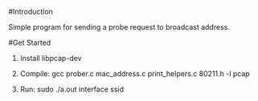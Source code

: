 #Introduction

Simple program for sending a probe request to broadcast address.

#Get Started

1. Install libpcap-dev

2. Compile: gcc prober.c mac_address.c print_helpers.c 80211.h -l pcap

3. Run: sudo ./a.out interface ssid
